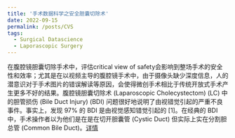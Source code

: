 ```yaml
---
title: '手术数据科学之安全胆囊切除术'
date: 2022-09-15
permalink: /posts/CVS
tags:
  - Surgical Datascience
  - Laporascopic Surgery
---
```


在腹腔镜胆囊切除手术中，评估critical view of safety会影响到整场手术的安全性和效率；尤其是在以视频主导的腹腔镜手术中，由于摄像头缺少深度信息，人的潜意识对于手术图片的错误解读等原因，会使得微创手术相比于传统开放式手术产生更多不好的结果。腹腔镜胆囊切除术 (Laparoscopic Cholecystectom) (LC) 中的胆管损伤 (Bile Duct Injury) (BDI) 问题很好地说明了由视错觉引起的严重不良事件。事实上，发现 97% 的 BDI 是由视觉感知错觉引起的 [1]。在经典的 BDI 中，手术操作者以为他们是在是在切开胆囊管 (Cystic Duct) 但实际上实在分割胆总管 (Common Bile Duct)。[详情](https://zhuanlan.zhihu.com/p/563288763)
